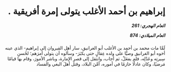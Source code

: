 <h1 dir="rtl">إبراهيم بن أحمد الأغلب يتولى إمرة أفريقية .</h1>

<h5 dir="rtl">العام الهجري:  261

العام الميلادي: 874

</h5>

<p dir="rtl">لَمَّا مات محمد بن أحمد بن الأغلب أبو الغرانيق، سار أهل القيروان إلى إبراهيم- الذي عينه أخوه أبو الغرانيق وصيًّا على ولده عِقالٍ حتى يكبَرَ- وسألوه أن يتولى أمرَهم؛ لحُسنِ سِيرتِه وعَدْلِه، فلم يفعَلْ، ثم أجاب، وانتقل إلى قصرِ الإمارة، وباشر الأمورَ، وقام بها قيامًا مَرضيًا، وكان عادلًا حازمًا في أموره، أمَّنَ البلاد، وقتل أهلَ البغي والفساد</p></br>
